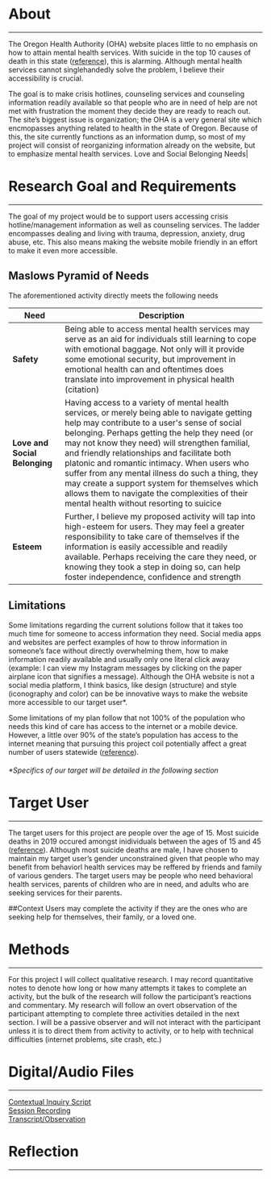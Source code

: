 # About
----------------
The Oregon Health Authority (OHA) website places little to no emphasis on how to attain mental health services. With suicide in the top 10 causes of death in this state ([reference](https://visual-data.dhsoha.state.or.us/t/OHA/views/Oregonannualtrendsinmortality/TrendsDash?:showAppBanner=false&:display_count=n&:showVizHome=n&:origin=viz_share_link&:isGuestRedirectFromVizportal=y&:embed=y)), this is alarming. Although mental health services cannot singlehandedly solve the problem, I believe their accessibility is crucial. 

The goal is to make crisis hotlines, counseling services and counseling information readily available so that people who are in need of help are not met with frustration the moment they decide they are ready to reach out. The site’s biggest issue is organization; the OHA is a very general site which encmopasses anything related to health in the state of Oregon. Because of this, the site currently functions as an information dump, so most of my project will consist of reorganizing information already on the website, but to emphasize mental health services. 
Love and Social Belonging Needs|
# Research Goal and Requirements
----------------
The goal of my project would be to support users accessing crisis hotline/management information as well as counseling services. The ladder encompasses dealing and living with trauma, depression, anxiety, drug abuse, etc. This also means making the website mobile friendly in an effort to make it even more accessible. 

## Maslows Pyramid of Needs
The aforementioned activity directly meets the following needs

|Need|Description|
|-|-|
|**Safety**|Being able to access mental health services may serve as an aid for individuals still learning to cope with emotional baggage. Not only will it provide some emotional security, but improvement in emotional health can and oftentimes does translate into improvement in physical health (citation)|
|**Love and Social Belonging**|Having access to a variety of mental health services, or merely being able to navigate getting help may contribute to a user's sense of social belonging. Perhaps getting the help they need (or may not know they need) will strengthen familial, and friendly relationships and facilitate both platonic and romantic intimacy. When users who suffer from any mental illness do such a thing, they may create a support system for themselves which allows them to navigate the complexities of their mental health without resorting to suicice| 
|**Esteem**|Further, I believe my proposed activity will tap into high-esteem for users. They may feel a greater responsibility to take care of themselves if the information is easily accessible and readily available. Perhaps receiving the care they need, or knowing they took a step in doing so, can help foster independence, confidence and strength|

## Limitations
Some limitations regarding the current solutions follow that it takes too much time for someone to access information they need. Social media apps and websites are perfect examples of how to throw information in someone’s face without directly overwhelming them, how to make information readily available and usually only one literal click away (example: I can view my Instagram messages by clicking on the paper airplane icon that signifies a message). Although the OHA website is not a social media platform, I think basics, like design (structure) and style (iconography and color) can be be innovative ways to make the website more accessible to our target user*.

Some limitations of my plan follow that not 100% of the population who needs this kind of care has access to the internet or a mobile device. However, a little over 90% of the state’s population has access to the internet meaning that pursuing this project coil potentially affect a great number of users statewide ([reference](https://broadbandnow.com/Oregon)).

###### **Specifics of our target will be detailed in the following section*

# Target User
-----------
The target users for this project are people over the age of 15. Most suicide deaths in 2019 occured amongst inidividuals between the ages of 15 and 45 ([reference](https://visual-data.dhsoha.state.or.us/t/OHA/views/Oregonannualtrendsinmortality/TrendsDash?:showAppBanner=false&:display_count=n&:showVizHome=n&:origin=viz_share_link&:isGuestRedirectFromVizportal=y&:embed=y)). Although most suicide deaths are male, I have chosen to maintain my target user’s gender unconstrained given that people who may benefit from behaviorl health services may be reffered by friends and family of various genders. The target users may be people who need behavioral health services, parents of children who are in need, and adults who are seeking services for their parents. 

##Context
 Users may complete the activity if they are the ones who are seeking help for themselves, their family, or a loved one. 

# Methods
----------
For this project I will collect qualitative research. I may record quantitative notes to denote how long or how many attempts it takes to complete an activity, but the bulk of the research will follow the participant’s reactions and commentary. My research will follow an overt observation of the participant attempting to complete three activities detailed in the next section. I will be a passive observer and will not interact with the participant unless it is to direct them from activity to activity, or to help with technical difficulties (internet problems, site crash, etc.)

# Digital/Audio Files
------------
[Contextual Inquiry Script](https://docs.google.com/document/d/1mbHro_8C9C9BaV-bSMFaK9MKGs7mjiTnU4eRIWgeh2I/edit?usp=sharing)<br>
[Session Recording]()<br>
[Transcript/Observation]()<br>

# Reflection
-------------




